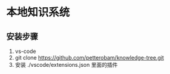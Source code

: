 # 本地知识系统

## 安装步骤

1. vs-code
2. git clone https://github.com/petterobam/knowledge-tree.git
3. 安装 ./vscode/extensions.json 里面的插件